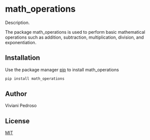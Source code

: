 # math_operations

Description. 

The package math_operations is used to perform basic mathematical operations such as addition, subtraction, multiplication, division, and exponentiation.

## Installation

Use the package manager [pip](https://pip.pypa.io/en/stable/) to install math_operations

```bash
pip install math_operations
```

## Author
Viviani Pedroso

## License
[MIT](https://choosealicense.com/licenses/mit/)